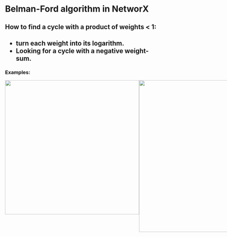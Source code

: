 <div>
  <h1>Belman-Ford algorithm in NetworX</h1>
  <H2>How to find a cycle with a product of weights < 1:<H2>
    <ul>
      <li>turn each weight into its logarithm.</li>
      <li>Looking for a cycle with a negative weight-sum.</li>
    </ul>
  <h3>Examples:</h3>
  <divImages style="display:flex;" >
    <img src=https://user-images.githubusercontent.com/74247437/205580641-f55b17b0-5f70-4724-a9ec-5d897552d917.png
    style="width: 442px;" style="height: 500px;" /> 
    <image src=https://user-images.githubusercontent.com/74247437/205581119-edee2346-85be-4694-b029-1d7290ff6c76.png
    style="width: 500px;" style="height: 500px;" />
    <image src=https://user-images.githubusercontent.com/74247437/205586863-61f8e928-a27e-4569-849c-dad9c83e44c2.png
    style="width: 442px;" style="height: 500px;" />
    <image src=https://user-images.githubusercontent.com/74247437/205584797-3724dda1-5930-4fe3-a005-4dd7f962aa5b.png
    style="width: 500px;" style="height: 500px;" />
    <image src=https://user-images.githubusercontent.com/74247437/205587850-ad7d257c-4dab-43d0-8ab6-4271ec99f68d.png
    style="width: 442px;" style="height: 450px;" />

  </divImages>
</div>



